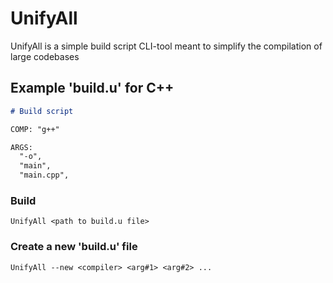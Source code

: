 # UnifyAll
UnifyAll is a simple build script CLI-tool meant to simplify the compilation of large codebases

## Example 'build.u' for C++

```md
# Build script

COMP: "g++"

ARGS:
  "-o",
  "main",
  "main.cpp",
```
### Build

```u
UnifyAll <path to build.u file>
```
### Create a new 'build.u' file

```u
UnifyAll --new <compiler> <arg#1> <arg#2> ...
```
